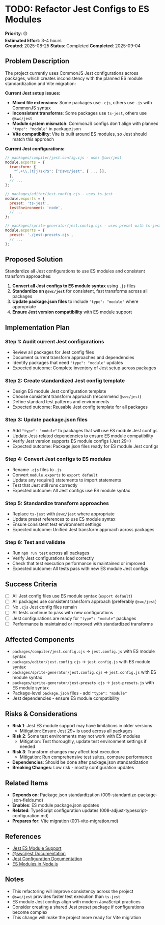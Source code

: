 # TODO: Refactor Jest Configs to ES Modules

**Priority**: 🟡  
**Estimated Effort**: 3-4 hours  
**Created**: 2025-08-25
**Status**: Completed
**Completed**: 2025-09-04

## Problem Description

The project currently uses CommonJS Jest configurations across packages, which creates inconsistency with the planned ES module standardization and Vite migration:

**Current Jest setup issues:**
- **Mixed file extensions**: Some packages use `.cjs`, others use `.js` with CommonJS syntax
- **Inconsistent transforms**: Some packages use `ts-jest`, others use `@swc/jest`
- **Module system mismatch**: CommonJS configs don't align with planned `"type": "module"` in package.json
- **Vite compatibility**: Vite is built around ES modules, so Jest should match this approach

**Current Jest configurations:**
```javascript
// packages/compiler/jest.config.cjs - uses @swc/jest
module.exports = {
  transform: {
    "^.+\\.(t|j)sx?$": ["@swc/jest", { ... }],
  },
  // ...
};

// packages/editor/jest.config.cjs - uses ts-jest
module.exports = {
  preset: 'ts-jest',
  testEnvironment: 'node',
  // ...
};

// packages/sprite-generator/jest.config.cjs - uses preset with ts-jest
module.exports = {
  preset: './jest-presets.cjs',
  // ...
};
```

## Proposed Solution

Standardize all Jest configurations to use ES modules and consistent transform approaches:

1. **Convert all Jest configs to ES module syntax** using `.js` files
2. **Standardize on `@swc/jest`** for consistent, fast transforms across all packages
3. **Update package.json files** to include `"type": "module"` where appropriate
4. **Ensure Jest version compatibility** with ES module support

## Implementation Plan

### Step 1: Audit current Jest configurations
- Review all packages for Jest config files
- Document current transform approaches and dependencies
- Identify packages that need `"type": "module"` updates
- Expected outcome: Complete inventory of Jest setup across packages

### Step 2: Create standardized Jest config template
- Design ES module Jest configuration template
- Choose consistent transform approach (recommend `@swc/jest`)
- Define standard test patterns and environments
- Expected outcome: Reusable Jest config template for all packages

### Step 3: Update package.json files
- Add `"type": "module"` to packages that will use ES module Jest configs
- Update Jest-related dependencies to ensure ES module compatibility
- Verify Jest version supports ES module configs (Jest 29+)
- Expected outcome: Package.json files ready for ES module Jest configs

### Step 4: Convert Jest configs to ES modules
- Rename `.cjs` files to `.js`
- Convert `module.exports` to `export default`
- Update any require() statements to import statements
- Test that Jest still runs correctly
- Expected outcome: All Jest configs use ES module syntax

### Step 5: Standardize transform approaches
- Replace `ts-jest` with `@swc/jest` where appropriate
- Update preset references to use ES module syntax
- Ensure consistent test environment settings
- Expected outcome: Unified Jest transform approach across packages

### Step 6: Test and validate
- Run `npm run test` across all packages
- Verify Jest configurations load correctly
- Check that test execution performance is maintained or improved
- Expected outcome: All tests pass with new ES module Jest configs

## Success Criteria

- [ ] All Jest config files use ES module syntax (`export default`)
- [ ] All packages use consistent transform approach (preferably `@swc/jest`)
- [ ] No `.cjs` Jest config files remain
- [ ] All tests continue to pass with new configurations
- [ ] Jest configurations are ready for `"type": "module"` packages
- [ ] Performance is maintained or improved with standardized transforms

## Affected Components

- `packages/compiler/jest.config.cjs` → `jest.config.js` with ES module syntax
- `packages/editor/jest.config.cjs` → `jest.config.js` with ES module syntax
- `packages/sprite-generator/jest.config.cjs` → `jest.config.js` with ES module syntax
- `packages/sprite-generator/jest-presets.cjs` → `jest-presets.js` with ES module syntax
- Package-level `package.json` files - add `"type": "module"`
- Jest dependencies - ensure ES module compatibility

## Risks & Considerations

- **Risk 1**: Jest ES module support may have limitations in older versions
  - Mitigation: Ensure Jest 29+ is used across all packages
- **Risk 2**: Some test environments may not work with ES modules
  - Mitigation: Test thoroughly, update test environment settings if needed
- **Risk 3**: Transform changes may affect test execution
  - Mitigation: Run comprehensive test suites, compare performance
- **Dependencies**: Should be done after package.json standardization
- **Breaking Changes**: Low risk - mostly configuration updates

## Related Items

- **Depends on**: Package.json standardization (009-standardize-package-json-fields.md)
- **Enables**: ES module package.json updates
- **Related**: TypeScript configuration updates (008-adjust-typescript-configuration.md)
- **Prepares for**: Vite migration (001-vite-migration.md)

## References

- [Jest ES Module Support](https://jestjs.io/docs/ecmascript-modules)
- [@swc/jest Documentation](https://github.com/swc-project/swc/tree/main/packages/jest)
- [Jest Configuration Documentation](https://jestjs.io/docs/configuration)
- [ES Modules in Node.js](https://nodejs.org/api/esm.html)

## Notes

- This refactoring will improve consistency across the project
- `@swc/jest` provides faster test execution than `ts-jest`
- ES module Jest configs align with modern JavaScript practices
- Consider creating a shared Jest preset package if configurations become complex
- This change will make the project more ready for Vite migration 